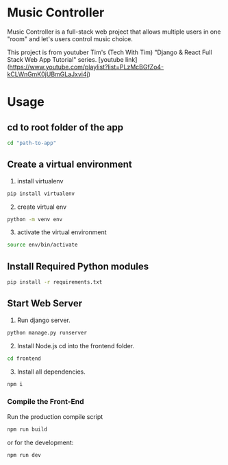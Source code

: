 # Music Controller

Music Controller is a full-stack web project that allows multiple users in one "room" and let's users control music choice. 

This project is from youtuber Tim's (Tech With Tim) "Django & React Full Stack Web App Tutorial" series. [youtube link] (https://www.youtube.com/playlist?list=PLzMcBGfZo4-kCLWnGmK0jUBmGLaJxvi4j)


# Usage
## cd to root folder of the app
```bash 
cd "path-to-app"
``` 

## Create a virtual environment
1. install virtualenv
```bash
pip install virtualenv
```
2. create virtual env
```bash
python -m venv env
```
3. activate the virtual environment
```bash
source env/bin/activate
```

## Install Required Python modules
```bash 
pip install -r requirements.txt
```
## Start Web Server

1. Run django server.
```bash
python manage.py runserver
```

2. Install Node.js
cd into the frontend folder.
```bash
cd frontend 
```
3. Install all dependencies.
```bash
npm i
```
### Compile the Front-End
Run the production compile script
```bash
npm run build
```
or for the development:
```bash
npm run dev
```
